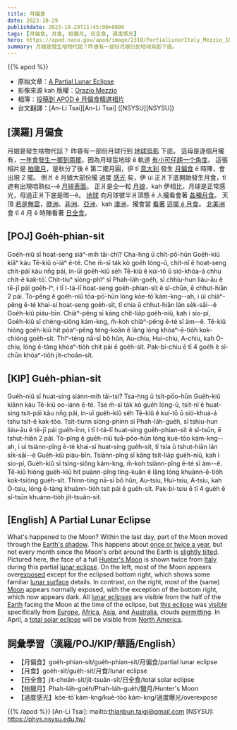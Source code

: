 ```yaml
---
title: 月偏食
date: 2023-10-29
publishdate: 2023-10-29T11:45:00+0800
tags: [月偏食, 月食, 拍獵月, 日全食, 過度感光]
hero: https://apod.nasa.gov/apod/image/2310/PartialLunarItaly_Mezzio_1080.jpg
summary: 月娘是發生啥物代誌？昨昏有一部份月娘行到地球烏影下底。
---
```


{{% apod %}}

- 原始文章：[A Partial Lunar Eclipse](https://apod.nasa.gov/apod/ap231029.html)
- 影像來源 kah 版權：[Orazio Mezzio](https://www.facebook.com/orazio.mezzio.1)
- 相簿：[投稿到 APOD ê 月偏食精選相片](https://www.facebook.com/media/set?vanity=APOD.Sky&set=a.320140650714519)
- 台文翻譯：[An-Li Tsai][An-Li Tsai] ([NSYSU][NSYSU])

## [漢羅] 月偏食
月娘是發生啥物代誌？
昨昏有一部份月球行到 [地球烏影][Earth's shadow] 下底。
這毋是逐個月攏有，[一年會發生一擺到兩擺][once or twice a year]，因為月球踅地球 ê 軌道 [有小可仔趨一个角度][slightly tilted]。
這張相片是 [拍獵月][Hunter's Moon]，是秋分了後 ê 第二擺月圓，伊 tī [意大利][Italy] 發生 [月偏食][lunar eclipse] ê 時陣，會出現 2 擺。
倒爿 ê 月娘大部份攏 過度 [感光][exposed] 矣，伊 ùi 正爿下底開始發生月食，tī 遮有出現咱熟似--ê [月球表面][lunar surface]。
正爿是仝一粒 [月娘][Moon]，kah 伊相比，月球是正常感光，毋過正爿下底是暗--ê。
[地球][Earth] 向月球彼半爿頂懸 ê 人攏看會著 [各種月食][lunar eclipses]。
天頂 [若是無雲][permitting]，[歐洲][Europe]、[非洲][Africa]、[亞洲][Asia]、kah [澳洲][Australia]，攏會當 [看著][visible] [這擺 ê 月食][this eclipse]。
[北美洲][North America] 會 tī 4 月 ê 時陣看著 [日全食][total solar eclipse]。

## [POJ] Goe̍h-phian-si̍t
Goe̍h-niû sī hoat-seng siáⁿ-mih tāi-chì?
Cha-hng ū chi̍t-pō͘-hūn Goe̍h-kiû kiâⁿ kàu Tē-kiû o͘-iáⁿ ē-té.
Che m̄-sī ta̍k kò goe̍h lóng-ū, chi̍t-nî ē hoat-seng chi̍t-pái kàu nn̄g pái, in-ūi goe̍h-kiû se̍h Tē-kiû ê kúi-tō ū sió-khóa-á chhu chi̍t-ê kak-tō͘.
Chit-tiuⁿ siòng-phìⁿ sī Phah-la̍h-goe̍h, sī chhiu-hun liáu-āu ê tē-jī pái goe̍h-îⁿ, i tī I-tá-lī hoat-seng goe̍h-phian-si̍t ê sî-chūn, ē chhut-hiān 2 pái.
Tò-pêng ê goe̍h-niû tōa-pō͘-hūn lóng kòe-tō͘ kám-kng--ah, i ùi chiàⁿ-pêng ē-té khai-sí hoat-seng goe̍h-si̍t, tī chia ū chhut-hiān lán se̍k-sāi--ê Goe̍h-kiû piáu-bīn.
Chiàⁿ-pêng sī kāng chi̍t-lia̍p goe̍h-niû, kah i sio-pí, Goe̍h-kiû sī chèng-siông kám-kng, m̄-koh chiàⁿ-pêng ē-té sī àm--ê.
Tē-kiû hiòng goe̍h-kiû hit pòaⁿ-pêng téng-koân ê lâng lóng khòaⁿ-ē-tio̍h kok-chióng goe̍h-si̍t.
Thiⁿ-téng nā-sī bô hûn, Au-chiu, Hui-chiu, A-chiu, kah Ò-chiu, lóng ē-tàng khòaⁿ-tio̍h chit pái ê goe̍h-si̍t.
Pak-bí-chiu ē tī 4 goe̍h ê sî-chūn khòaⁿ-tio̍h ji̍t-choân-si̍t.

## [KIP] Gue̍h-phian-si̍t
Gue̍h-niû sī huat-sing siánn-mih tāi-tsì?
Tsa-hng ū tsi̍t-pōo-hūn Gue̍h-kiû kiânn kàu Tē-kiû oo-iánn ē-té.
Tse m̄-sī ta̍k kò gue̍h lóng-ū, tsi̍t-nî ē huat-sing tsi̍t-pái kàu nn̄g pái, in-uī gue̍h-kiû se̍h Tē-kiû ê kuí-tō ū sió-khuá-á tshu tsi̍t-ê kak-tōo.
Tsit-tiunn siòng-phìnn sī Phah-la̍h-gue̍h, sī tshiu-hun liáu-āu ê tē-jī pái gue̍h-înn, i tī I-tá-lī huat-sing gue̍h-phian-si̍t ê sî-tsūn, ē tshut-hiān 2 pái.
Tò-pîng ê gue̍h-niû tuā-pōo-hūn lóng kuè-tōo kám-kng--ah, i uì tsiànn-pîng ē-té khai-sí huat-sing gue̍h-si̍t, tī tsia ū tshut-hiān lán si̍k-sāi--ê Gue̍h-kiû piáu-bīn.
Tsiànn-pîng sī kāng tsi̍t-lia̍p gue̍h-niû, kah i sio-pí, Gue̍h-kiû sī tsìng-siông kám-kng, m̄-koh tsiànn-pîng ē-té sī àm--ê.
Tē-kiû hiòng gue̍h-kiû hit puànn-pîng tíng-kuân ê lâng lóng khuànn-ē-tio̍h kok-tsióng gue̍h-si̍t.
Thinn-tíng nā-sī bô hûn, Au-tsiu, Hui-tsiu, A-tsiu, kah Ò-tsiu, lóng ē-tàng khuànn-tio̍h tsit pái ê gue̍h-si̍t.
Pak-bí-tsiu ē tī 4 gue̍h ê sî-tsūn khuànn-tio̍h ji̍t-tsuân-si̍t.

## [English] A Partial Lunar Eclipse

What's happened to the Moon?
Within the last day, part of the Moon moved through the [Earth's shadow][Earth's shadow].
This happens about [once or twice a year][once or twice a year], but not every month since the Moon's orbit around the Earth is [slightly tilted][slightly tilted].
Pictured here, the face of a full [Hunter's Moon][Hunter's Moon] is shown twice from [Italy][Italy] during this partial [lunar eclipse][lunar eclipse].
On the left, most of the Moon appears over[exposed][exposed] except for the eclipsed bottom right, which shows some familiar [lunar surface][lunar surface] details.
In contrast, on the right, most of the (same) [Moon][Moon] appears normally exposed, with the exception of the bottom right, which now appears dark.
All [lunar eclipses][lunar eclipses] are visible from the half of the [Earth][Earth] facing the Moon at the time of the eclipse, but [this eclipse][this eclipse] was [visible][visible] specifically from [Europe][Europe], [Africa][Africa], [Asia][Asia], and [Australia][Australia], clouds [permitting][permitting].
In April, a [total solar eclipse][total solar eclipse] will be visible from [North America][North America].

## 詞彙學習（漢羅/POJ/KIP/華語/English）
- 【月偏食】goe̍h-phian-si̍t/gue̍h-phian-si̍t/月偏食/partial lunar eclipse
- 【月食】goe̍h-si̍t/gue̍h-si̍t/月食/lunar eclipse
- 【日全食】ji̍t-choân-si̍t/ji̍t-tsuân-si̍t/日全食/total solar eclipse
- 【拍獵月】Phah-la̍h-goe̍h/Phah-la̍h-gue̍h/獵月/Hunter's Moon
- 【過度感光】kòe-tō͘ kám-kng/kuè-tōo kám-kng/過度曝光/overexpose

{{% /apod %}}
[An-Li Tsai]: mailto:thianbun.taigi@gmail.com
[NSYSU]: https://phys.nsysu.edu.tw/

[copyright]: https://apod.nasa.gov/apod/fap/lib/about_apod.html#srapply
[License]: https://creativecommons.org/licenses/by/2.0/

[Earth's shadow]:https://apod.nasa.gov/apod/ap211125.html
[once or twice a year]:https://www.timeanddate.com/eclipse/2024
[slightly tilted]:https://earthsky.org/upl/2017/07/moon.orbit_-e1498934371864.jpg
[Hunter's Moon]:https://www.countryliving.com/life/entertainment/a45629701/what-is-a-hunters-moon/
[Italy]:https://en.wikipedia.org/wiki/Italy
[lunar eclipse]:https://science.nasa.gov/moon/lunar-phases-and-eclipses/
[exposed]:https://en.wikipedia.org/wiki/Exposure_(photography)
[lunar surface]:https://apod.nasa.gov/apod/ap220612.html
[Moon]:https://apod.nasa.gov/apod/ap200719.html
[lunar eclipses]:https://mars.nasa.gov/images/Lunar_eclipse_sideview.jpg
[Earth]:https://spaceplace.nasa.gov/all-about-earth/en/
[this eclipse]:https://www.timeanddate.com/eclipse/lunar/2023-october-28
[visible]:https://c.tadst.com/gfx/eclipses2/20231028/anim2d-380.mp4
[Europe]:https://en.wikipedia.org/wiki/Europe
[Africa]:https://en.wikipedia.org/wiki/Africa
[Asia]:https://en.wikipedia.org/wiki/Asia
[Australia]:https://en.wikipedia.org/wiki/Australia
[permitting]:https://live.staticflickr.com/8494/8298383476_bd8d1bc879_b.jpg
[total solar eclipse]:https://science.nasa.gov/eclipses/future-eclipses/eclipse-2024/where-when/
[North America]:https://en.wikipedia.org/wiki/North_America
